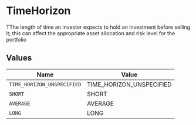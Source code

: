 # TimeHorizon

TThe length of time an investor expects to hold an investment before selling it; this can affect the appropriate asset allocation and risk level for the portfolio


## Values

| Name                       | Value                      |
| -------------------------- | -------------------------- |
| `TIME_HORIZON_UNSPECIFIED` | TIME_HORIZON_UNSPECIFIED   |
| `SHORT`                    | SHORT                      |
| `AVERAGE`                  | AVERAGE                    |
| `LONG`                     | LONG                       |
